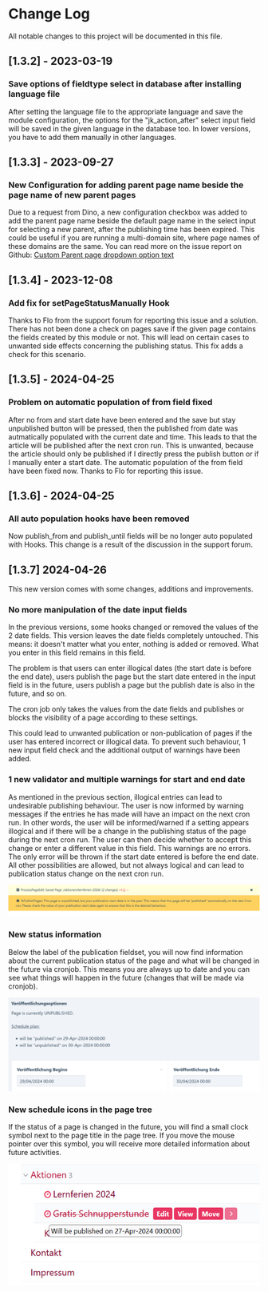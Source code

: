 # Change Log
All notable changes to this project will be documented in this file.

## [1.3.2] - 2023-03-19

### Save options of fieldtype select in database after installing language file
After setting the language file to the appropriate language and save the module configuration, the options
for the "jk_action_after" select input field will be saved in the given language in the database too.
In lower versions, you have to add them manually in other languages.

## [1.3.3] - 2023-09-27

### New Configuration for adding parent page name beside the page name of new parent pages
Due to a request from Dino, a new configuration checkbox was added to add the parent page name beside the default page name in the select input for selecting a new parent, after the publishing time has been expired.
This could be useful if you are running a multi-domain site, where page names of these domains are the same.
You can read more on the issue report on Github: [Custom Parent page dropdown option text](https://github.com/juergenweb/JkPublishPages/issues/1)

## [1.3.4] - 2023-12-08

### Add fix for setPageStatusManually Hook
Thanks to Flo from the support forum for reporting this issue and a solution.
There has not been done a check on pages save if the given page contains the fields created by this module or not.
This will lead on certain cases to unwanted side effects concerning the publishing status.
This fix adds a check for this scenario.

## [1.3.5] - 2024-04-25

### Problem on automatic population of from field fixed

After no from and start date have been entered and the save but stay unpublished button will be pressed, then the published from date was autmatically populated with the current date and time. This leads to that the article will be published after the next cron run. This is unwanted, because the article should only be published if I directly press the publish button or if I manually enter a start date. 
The automatic population of the from field have been fixed now. Thanks to Flo for reporting this issue.

## [1.3.6] - 2024-04-25

### All auto population hooks have been removed

Now publish_from and publish_until fields will be no longer auto populated with Hooks. This change is a result of the discussion in the support forum.

## [1.3.7] 2024-04-26

This new version comes with some changes, additions and improvements.

### No more manipulation of the date input fields

In the previous versions, some hooks changed or removed the values of the 2 date fields. This version leaves the date fields completely untouched. This means: it doesn't matter what you enter, nothing is added or removed. What you enter in this field remains in this field.

The problem is that users can enter illogical dates (the start date is before the end date), users publish the page but the start date entered in the input field is in the future, users publish a page but the publish date is also in the future, and so on. 

The cron job only takes the values from the date fields and publishes or blocks the visibility of a page according to these settings.

This could lead to unwanted publication or non-publication of pages if the user has entered incorrect or illogical data. To prevent such behaviour, 1 new input field check and the additional output of warnings have been added.

### 1 new validator and multiple warnings for start and end date

As mentioned in the previous section, illogical entries can lead to undesirable publishing behaviour. The user is now informed by warning messages if the entries he has made will have an impact on the next cron run. In other words, the user will be informed/warned if a setting appears illogical and if there will be a change in the publishing status of the page during the next cron run. The user can then decide whether to accept this change or enter a different value in this field.
This warnings are no errors. The only error will be thrown if the start date entered is before the end date. All other possibilities are allowed, but not always logical and can lead to publication status change on the next cron run.

![alt text](https://raw.githubusercontent.com/juergenweb/JkPublishPages/main/images/warnings.jpg?v=1)

### New status information

Below the label of the publication fieldset, you will now find information about the current publication status of the page and what will be changed in the future via cronjob. This means you are always up to date and you can see what things will happen in the future (changes that will be made via cronjob).

![alt text](https://raw.githubusercontent.com/juergenweb/JkPublishPages/main/images/publicationinfo.jpg?v=1)

### New schedule icons in the page tree

If the status of a page is changed in the future, you will find a small clock symbol next to the page title in the page tree. If you move the mouse pointer over this symbol, you will receive more detailed information about future activities. 

![alt text](https://raw.githubusercontent.com/juergenweb/JkPublishPages/main/images/pagetree.jpg?v=1)
